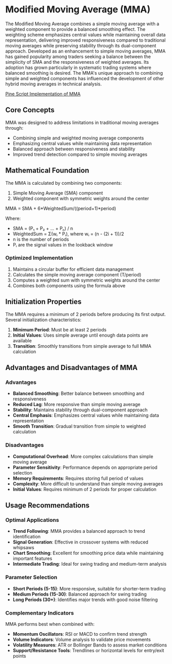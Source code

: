 # Modified Moving Average (MMA)

The Modified Moving Average combines a simple moving average with a weighted component to provide a balanced smoothing effect. The weighting scheme emphasizes central values while maintaining overall data representation, delivering improved responsiveness compared to traditional moving averages while preserving stability through its dual-component approach. Developed as an enhancement to simple moving averages, MMA has gained popularity among traders seeking a balance between the simplicity of SMA and the responsiveness of weighted averages. Its adoption has grown particularly in systematic trading systems where balanced smoothing is desired. The MMA's unique approach to combining simple and weighted components has influenced the development of other hybrid moving averages in technical analysis.

[Pine Script Implementation of MMA](https://github.com/mihakralj/pinescript/blob/main/indicators/trends_IIR/mma.pine)

## Core Concepts

MMA was designed to address limitations in traditional moving averages through:

- Combining simple and weighted moving average components
- Emphasizing central values while maintaining data representation
- Balanced approach between responsiveness and stability
- Improved trend detection compared to simple moving averages

## Mathematical Foundation

The MMA is calculated by combining two components:

1. Simple Moving Average (SMA) component
2. Weighted component with symmetric weights around the center

MMA = SMA + 6*WeightedSum/((period+1)*period)

Where:

- SMA = (P₁ + P₂ + ... + Pₙ) / n
- WeightedSum = Σ(wᵢ * Pᵢ), where wᵢ = (n - (2i + 1))/2
- n is the number of periods
- Pᵢ are the signal values in the lookback window

### Optimized Implementation

1. Maintains a circular buffer for efficient data management
2. Calculates the simple moving average component (T/period)
3. Computes a weighted sum with symmetric weights around the center
4. Combines both components using the formula above

## Initialization Properties

The MMA requires a minimum of 2 periods before producing its first output. Several initialization characteristics:

1. **Minimum Period**: Must be at least 2 periods
2. **Initial Values**: Uses simple average until enough data points are available
3. **Transition**: Smoothly transitions from simple average to full MMA calculation

## Advantages and Disadvantages of MMA

### Advantages

- **Balanced Smoothing**: Better balance between smoothing and responsiveness
- **Reduced Lag**: More responsive than simple moving average
- **Stability**: Maintains stability through dual-component approach
- **Central Emphasis**: Emphasizes central values while maintaining data representation
- **Smooth Transition**: Gradual transition from simple to weighted calculation

### Disadvantages

- **Computational Overhead**: More complex calculations than simple moving average
- **Parameter Sensitivity**: Performance depends on appropriate period selection
- **Memory Requirements**: Requires storing full period of values
- **Complexity**: More difficult to understand than simple moving averages
- **Initial Values**: Requires minimum of 2 periods for proper calculation

## Usage Recommendations

### Optimal Applications

- **Trend Following**: MMA provides a balanced approach to trend identification
- **Signal Generation**: Effective in crossover systems with reduced whipsaws
- **Chart Smoothing**: Excellent for smoothing price data while maintaining important features
- **Intermediate Trading**: Ideal for swing trading and medium-term analysis

### Parameter Selection

- **Short Periods (5-15)**: More responsive, suitable for shorter-term trading
- **Medium Periods (15-30)**: Balanced approach for swing trading
- **Long Periods (30+)**: Identifies major trends with good noise filtering

### Complementary Indicators

MMA performs best when combined with:

- **Momentum Oscillators**: RSI or MACD to confirm trend strength
- **Volume Indicators**: Volume analysis to validate price movements
- **Volatility Measures**: ATR or Bollinger Bands to assess market conditions
- **Support/Resistance Tools**: Trendlines or horizontal levels for entry/exit points
